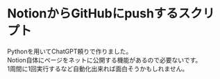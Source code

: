 # NotionからGitHubにpushするスクリプト
Pythonを用いてChatGPT頼りで作りました。<br>
Notion自体にページをネットに公開する機能があるので必要ないです。<br>
1周間に1回実行するなど自動化出来れば面白そうかもしれません。
